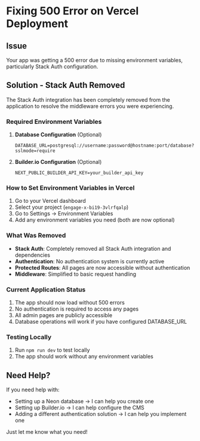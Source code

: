 # Fixing 500 Error on Vercel Deployment

## Issue

Your app was getting a 500 error due to missing environment variables, particularly Stack Auth configuration.

## Solution - Stack Auth Removed

The Stack Auth integration has been completely removed from the application to resolve the middleware errors you were experiencing.

### Required Environment Variables

1. **Database Configuration** (Optional)

   ```
   DATABASE_URL=postgresql://username:password@hostname:port/database?sslmode=require
   ```

2. **Builder.io Configuration** (Optional)
   ```
   NEXT_PUBLIC_BUILDER_API_KEY=your_builder_api_key
   ```

### How to Set Environment Variables in Vercel

1. Go to your Vercel dashboard
2. Select your project (`engage-x-bi19-3vlrfqalp`)
3. Go to Settings → Environment Variables
4. Add any environment variables you need (both are now optional)

### What Was Removed

- **Stack Auth**: Completely removed all Stack Auth integration and dependencies
- **Authentication**: No authentication system is currently active
- **Protected Routes**: All pages are now accessible without authentication
- **Middleware**: Simplified to basic request handling

### Current Application Status

1. The app should now load without 500 errors
2. No authentication is required to access any pages
3. All admin pages are publicly accessible
4. Database operations will work if you have configured DATABASE_URL

### Testing Locally

1. Run `npm run dev` to test locally
2. The app should work without any environment variables

## Need Help?

If you need help with:

- Setting up a Neon database → I can help you create one
- Setting up Builder.io → I can help configure the CMS
- Adding a different authentication solution → I can help you implement one

Just let me know what you need!
